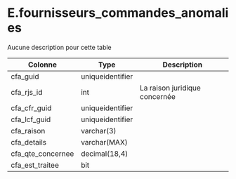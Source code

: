 # E.fournisseurs_commandes_anomalies

Aucune description pour cette table

Colonne|Type|Description
---|---|---
cfa_guid|uniqueidentifier|
cfa_rjs_id|int|La raison juridique concernée 
cfa_cfr_guid|uniqueidentifier|
cfa_lcf_guid|uniqueidentifier|
cfa_raison|varchar(3)|
cfa_details|varchar(MAX)|
cfa_qte_concernee|decimal(18,4)|
cfa_est_traitee|bit|
